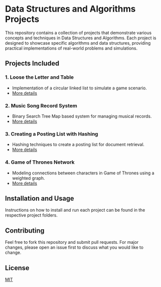 # Data Structures and Algorithms Projects

This repository contains a collection of projects that demonstrate various concepts and techniques in Data Structures and Algorithms. Each project is designed to showcase specific algorithms and data structures, providing practical implementations of real-world problems and simulations.

## Projects Included

### 1. Loose the Letter and Table
- Implementation of a circular linked list to simulate a game scenario.
- [More details]([link-to-specific-folder-or-documentation](https://github.com/obd-79/DSA-Projects/tree/main/project-1-loose-the-letter))

### 2. Music Song Record System
- Binary Search Tree Map based system for managing musical records.
- [More details](link-to-specific-folder-or-documentation)

### 3. Creating a Posting List with Hashing
- Hashing techniques to create a posting list for document retrieval.
- [More details](link-to-specific-folder-or-documentation)

### 4. Game of Thrones Network
- Modeling connections between characters in Game of Thrones using a weighted graph.
- [More details](link-to-specific-folder-or-documentation)

## Installation and Usage

Instructions on how to install and run each project can be found in the respective project folders.

## Contributing

Feel free to fork this repository and submit pull requests. For major changes, please open an issue first to discuss what you would like to change.

## License

[MIT](LICENSE.md)
